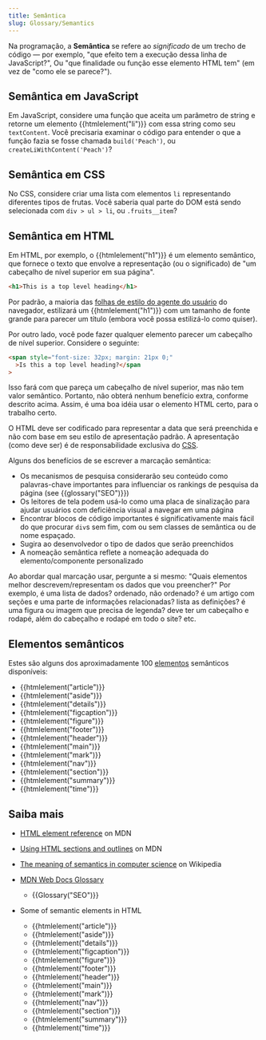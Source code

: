 ```yaml
---
title: Semântica
slug: Glossary/Semantics
---
```


Na programação, a **Semântica** se refere ao _significado_ de um trecho de código — por exemplo, "que efeito tem a execução dessa linha de JavaScript?", Ou "que finalidade ou função esse elemento HTML tem" (em vez de "como ele se parece?").

## Semântica em JavaScript

Em JavaScript, considere uma função que aceita um parâmetro de string e retorne um elemento {{htmlelement("li")}} com essa string como seu `textContent`. Você precisaria examinar o código para entender o que a função fazia se fosse chamada `build('Peach')`, ou `createLiWithContent('Peach')`?

## Semântica em CSS

No CSS, considere criar uma lista com elementos `li` representando diferentes tipos de frutas. Você saberia qual parte do DOM está sendo selecionada com `div > ul > li`, ou `.fruits__item`?

## Semântica em HTML

Em HTML, por exemplo, o {{htmlelement("h1")}} é um elemento semântico, que fornece o texto que envolve a representação (ou o significado) de "um cabeçalho de nível superior em sua página".

```html
<h1>This is a top level heading</h1>
```

Por padrão, a maioria das [folhas de estilo do agente do usuário](/pt-BR/docs/Web/CSS/Cascade#User-agent_stylesheets) do navegador, estilizará um {{htmlelement("h1")}} com um tamanho de fonte grande para parecer um título (embora você possa estilizá-lo como quiser).

Por outro lado, você pode fazer qualquer elemento parecer um cabeçalho de nível superior. Considere o seguinte:

```html
<span style="font-size: 32px; margin: 21px 0;"
  >Is this a top level heading?</span
>
```

Isso fará com que pareça um cabeçalho de nível superior, mas não tem valor semântico. Portanto, não obterá nenhum benefício extra, conforme descrito acima. Assim, é uma boa idéia usar o elemento HTML certo, para o trabalho certo.

O HTML deve ser codificado para representar a data que será preenchida e não com base em seu estilo de apresentação padrão. A apresentação (como deve ser) é de responsabilidade exclusiva do [CSS](/pt-BR/docs/Web/CSS).

Alguns dos benefícios de se escrever a marcação semântica:

- Os mecanismos de pesquisa considerarão seu conteúdo como palavras-chave importantes para influenciar os rankings de pesquisa da página (see {{glossary("SEO")}})
- Os leitores de tela podem usá-lo como uma placa de sinalização para ajudar usuários com deficiência visual a navegar em uma página
- Encontrar blocos de código importantes é significativamente mais fácil do que procurar `div`s sem fim, com ou sem classes de semântica ou de nome espaçado.
- Sugira ao desenvolvedor o tipo de dados que serão preenchidos
- A nomeação semântica reflete a nomeação adequada do elemento/componente personalizado

Ao abordar qual marcação usar, pergunte a si mesmo: "Quais elementos melhor descrevem/representam os dados que vou preencher?" Por exemplo, é uma lista de dados? ordenado, não ordenado? é um artigo com seções e uma parte de informações relacionadas? lista as definições? é uma figura ou imagem que precisa de legenda? deve ter um cabeçalho e rodapé, além do cabeçalho e rodapé em todo o site? etc.

## Elementos semânticos

Estes são alguns dos aproximadamente 100 [elementos](/pt-BR/docs/Web/HTML/Element) semânticos disponíveis:

- {{htmlelement("article")}}
- {{htmlelement("aside")}}
- {{htmlelement("details")}}
- {{htmlelement("figcaption")}}
- {{htmlelement("figure")}}
- {{htmlelement("footer")}}
- {{htmlelement("header")}}
- {{htmlelement("main")}}
- {{htmlelement("mark")}}
- {{htmlelement("nav")}}
- {{htmlelement("section")}}
- {{htmlelement("summary")}}
- {{htmlelement("time")}}

## Saiba mais

- [HTML element reference](/pt-BR/docs/Web/HTML/Element#Inline_text_semantics) on MDN
- [Using HTML sections and outlines](/pt-BR/docs/Web/Guide/HTML/Using_HTML_sections_and_outlines#Problems_solved_by_HTML5) on MDN
- [The meaning of semantics in computer science](https://pt.wikipedia.org/wiki/Semantics) on Wikipedia
- [MDN Web Docs Glossary](/pt-BR/docs/Glossary)

  - {{Glossary("SEO")}}

- Some of semantic elements in HTML

  - {{htmlelement("article")}}
  - {{htmlelement("aside")}}
  - {{htmlelement("details")}}
  - {{htmlelement("figcaption")}}
  - {{htmlelement("figure")}}
  - {{htmlelement("footer")}}
  - {{htmlelement("header")}}
  - {{htmlelement("main")}}
  - {{htmlelement("mark")}}
  - {{htmlelement("nav")}}
  - {{htmlelement("section")}}
  - {{htmlelement("summary")}}
  - {{htmlelement("time")}}
